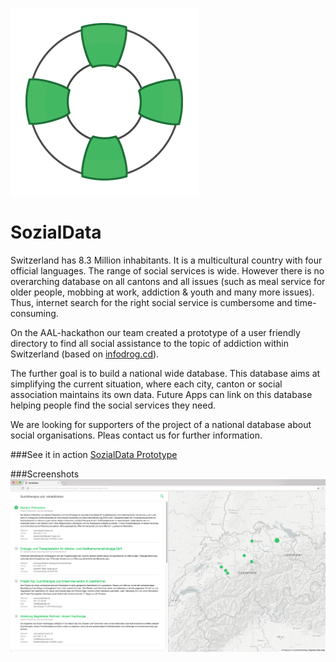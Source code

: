 ![alt tag](https://raw.githubusercontent.com/stefanhintz/SozialData/master/simply_help_logo.png)
# SozialData
Switzerland has 8.3 Million inhabitants. It is a multicultural country with four official languages. The range of social services is wide. However there is no overarching database on all cantons and all issues (such as meal service for older people, mobbing at work, addiction & youth and many more issues). Thus, internet search for the right social service is cumbersome and time-consuming.
 
On the AAL-hackathon our team created a prototype of a user friendly directory to find all social assistance to the topic of addiction within Switzerland (based on [infodrog.cd](http://infodrog.ch/suchtindex.html)).
 
The further goal is to build a national wide database. This database aims at simplifying the current situation, where each city, canton or social association maintains its own data. Future Apps can link on this database helping people find the social services they need.
 
We are looking for supporters of the project of a national database about social organisations. Pleas contact us for further information.

###See it in action
[SozialData Prototype](http://stefan-hintz.de/lab/help/index.html)

###Screenshots
![alt tag](https://raw.githubusercontent.com/stefanhintz/SozialData/master/simply_help_screenshot_03.png)

